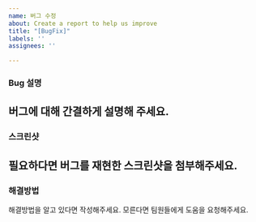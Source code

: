 ```yaml
---
name: 버그 수정
about: Create a report to help us improve
title: "[BugFix]"
labels: ''
assignees: ''

---
```


### Bug 설명
버그에 대해 간결하게 설명해 주세요.
---
### 스크린샷
필요하다면 버그를 재현한 스크린샷을 첨부해주세요.
---
### 해결방법
해결방법을 알고 있다면 작성해주세요.
모른다면 팀원들에게 도움을 요청해주세요.
